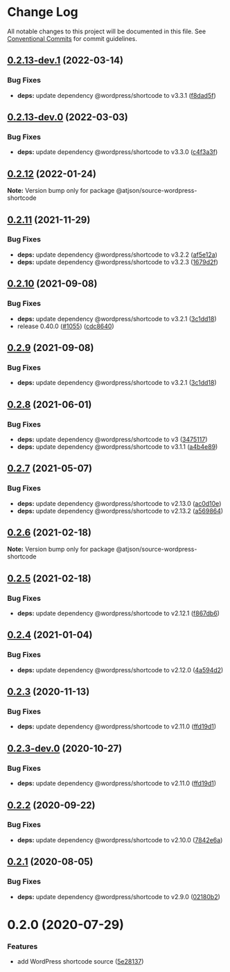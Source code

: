 # Change Log

All notable changes to this project will be documented in this file.
See [Conventional Commits](https://conventionalcommits.org) for commit guidelines.

## [0.2.13-dev.1](https://github.com/CondeNast/atjson/compare/@atjson/source-wordpress-shortcode@0.2.13-dev.0...@atjson/source-wordpress-shortcode@0.2.13-dev.1) (2022-03-14)

### Bug Fixes

- **deps:** update dependency @wordpress/shortcode to v3.3.1 ([f8dad5f](https://github.com/CondeNast/atjson/commit/f8dad5f4340b340c75a8959a868de6ec11dfa08d))

## [0.2.13-dev.0](https://github.com/CondeNast/atjson/compare/@atjson/source-wordpress-shortcode@0.2.12...@atjson/source-wordpress-shortcode@0.2.13-dev.0) (2022-03-03)

### Bug Fixes

- **deps:** update dependency @wordpress/shortcode to v3.3.0 ([c4f3a3f](https://github.com/CondeNast/atjson/commit/c4f3a3f0232237317c626975f3ebfef0a57894d5))

## [0.2.12](https://github.com/CondeNast/atjson/compare/@atjson/source-wordpress-shortcode@0.2.11...@atjson/source-wordpress-shortcode@0.2.12) (2022-01-24)

**Note:** Version bump only for package @atjson/source-wordpress-shortcode

## [0.2.11](https://github.com/CondeNast/atjson/compare/@atjson/source-wordpress-shortcode@0.2.10...@atjson/source-wordpress-shortcode@0.2.11) (2021-11-29)

### Bug Fixes

- **deps:** update dependency @wordpress/shortcode to v3.2.2 ([af5e12a](https://github.com/CondeNast/atjson/commit/af5e12a47b750ec7bf1fcdd689c0bc91ad97b43f))
- **deps:** update dependency @wordpress/shortcode to v3.2.3 ([1679d2f](https://github.com/CondeNast/atjson/commit/1679d2ffa17b63aae70f835bcbd2ef9d7d7b2c0b))

## [0.2.10](https://github.com/CondeNast/atjson/compare/@atjson/source-wordpress-shortcode@0.2.8...@atjson/source-wordpress-shortcode@0.2.10) (2021-09-08)

### Bug Fixes

- **deps:** update dependency @wordpress/shortcode to v3.2.1 ([3c1dd18](https://github.com/CondeNast/atjson/commit/3c1dd1843e33b01ff45b1fa74abcd78c5e17fb4e))
- release 0.40.0 ([#1055](https://github.com/CondeNast/atjson/issues/1055)) ([cdc8640](https://github.com/CondeNast/atjson/commit/cdc8640abea2ab297b0fd31393f8b6bec86ef7cc))

## [0.2.9](https://github.com/CondeNast/atjson/compare/@atjson/source-wordpress-shortcode@0.2.8...@atjson/source-wordpress-shortcode@0.2.9) (2021-09-08)

### Bug Fixes

- **deps:** update dependency @wordpress/shortcode to v3.2.1 ([3c1dd18](https://github.com/CondeNast/atjson/commit/3c1dd1843e33b01ff45b1fa74abcd78c5e17fb4e))

## [0.2.8](https://github.com/CondeNast/atjson/compare/@atjson/source-wordpress-shortcode@0.2.7...@atjson/source-wordpress-shortcode@0.2.8) (2021-06-01)

### Bug Fixes

- **deps:** update dependency @wordpress/shortcode to v3 ([3475117](https://github.com/CondeNast/atjson/commit/3475117844a8b026ba7d780910e25fc67e344a8d))
- **deps:** update dependency @wordpress/shortcode to v3.1.1 ([a4b4e89](https://github.com/CondeNast/atjson/commit/a4b4e892f2ef7c885a73a4c198720f2760b20d88))

## [0.2.7](https://github.com/CondeNast/atjson/compare/@atjson/source-wordpress-shortcode@0.2.6...@atjson/source-wordpress-shortcode@0.2.7) (2021-05-07)

### Bug Fixes

- **deps:** update dependency @wordpress/shortcode to v2.13.0 ([ac0d10e](https://github.com/CondeNast/atjson/commit/ac0d10e568280d547b1bda0abf16afdf31c182b1))
- **deps:** update dependency @wordpress/shortcode to v2.13.2 ([a569864](https://github.com/CondeNast/atjson/commit/a569864d5b5d4fee3af69619fdd82688fa08e808))

## [0.2.6](https://github.com/CondeNast/atjson/compare/@atjson/source-wordpress-shortcode@0.2.5...@atjson/source-wordpress-shortcode@0.2.6) (2021-02-18)

**Note:** Version bump only for package @atjson/source-wordpress-shortcode

## [0.2.5](https://github.com/CondeNast/atjson/compare/@atjson/source-wordpress-shortcode@0.2.4...@atjson/source-wordpress-shortcode@0.2.5) (2021-02-18)

### Bug Fixes

- **deps:** update dependency @wordpress/shortcode to v2.12.1 ([f867db6](https://github.com/CondeNast/atjson/commit/f867db65db42d66dcf1fd65ab4f5e3e66baafa3a))

## [0.2.4](https://github.com/CondeNast/atjson/compare/@atjson/source-wordpress-shortcode@0.2.3...@atjson/source-wordpress-shortcode@0.2.4) (2021-01-04)

### Bug Fixes

- **deps:** update dependency @wordpress/shortcode to v2.12.0 ([4a594d2](https://github.com/CondeNast/atjson/commit/4a594d2407b50d3030397c210ae6eb58d2b54b1f))

## [0.2.3](https://github.com/CondeNast/atjson/compare/@atjson/source-wordpress-shortcode@0.2.2...@atjson/source-wordpress-shortcode@0.2.3) (2020-11-13)

### Bug Fixes

- **deps:** update dependency @wordpress/shortcode to v2.11.0 ([ffd19d1](https://github.com/CondeNast/atjson/commit/ffd19d15def6408184e3732706d8a3b8bed62964))

## [0.2.3-dev.0](https://github.com/CondeNast/atjson/compare/@atjson/source-wordpress-shortcode@0.2.2...@atjson/source-wordpress-shortcode@0.2.3-dev.0) (2020-10-27)

### Bug Fixes

- **deps:** update dependency @wordpress/shortcode to v2.11.0 ([ffd19d1](https://github.com/CondeNast/atjson/commit/ffd19d15def6408184e3732706d8a3b8bed62964))

## [0.2.2](https://github.com/CondeNast/atjson/compare/@atjson/source-wordpress-shortcode@0.2.1...@atjson/source-wordpress-shortcode@0.2.2) (2020-09-22)

### Bug Fixes

- **deps:** update dependency @wordpress/shortcode to v2.10.0 ([7842e6a](https://github.com/CondeNast/atjson/commit/7842e6a4deab00a6c33dbc8cc66c70dad7b18c5c))

## [0.2.1](https://github.com/CondeNast/atjson/compare/@atjson/source-wordpress-shortcode@0.2.0...@atjson/source-wordpress-shortcode@0.2.1) (2020-08-05)

### Bug Fixes

- **deps:** update dependency @wordpress/shortcode to v2.9.0 ([02180b2](https://github.com/CondeNast/atjson/commit/02180b2ebedce2bf744117c7d478fe5e65151cac))

# 0.2.0 (2020-07-29)

### Features

- add WordPress shortcode source ([5e28137](https://github.com/CondeNast/atjson/commit/5e281370da76bcaebec9d6812c3fb24d3222a9e7))
